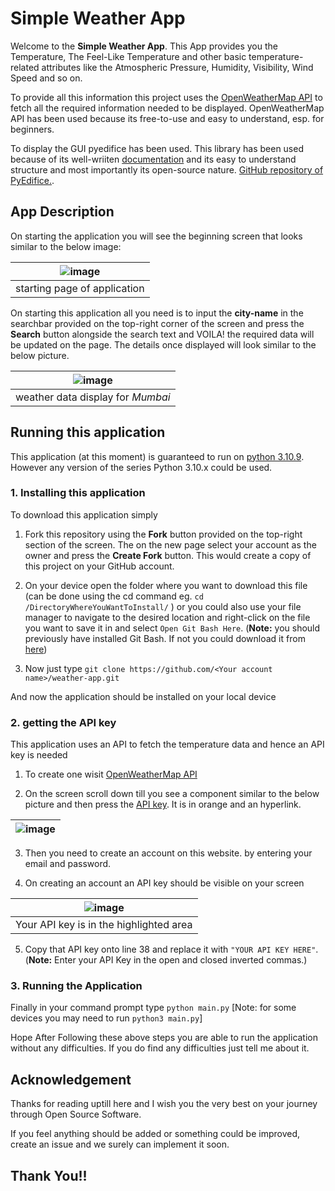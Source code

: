 
# Simple Weather App

Welcome to the **Simple Weather App**. This App provides you the Temperature, The Feel-Like Temperature and other basic temperature-related attributes like the Atmospheric Pressure, Humidity, Visibility, Wind Speed and so on.

To provide all this information this project uses the [OpenWeatherMap API](https://openweathermap.org/api) to fetch all the required information needed to be displayed. OpenWeatherMap API has been used because its free-to-use and easy to understand, esp. for beginners.

To display the GUI pyedifice has been used. This library has been used because of its well-wriiten [documentation](https://www.pyedifice.org/) and its easy to understand structure and most importantly its open-source nature. [GitHub repository of PyEdifice.](https://github.com/fding/pyedifice).

## App Description

On starting the application you will see the beginning screen that looks similar to the below image:

|![image](https://user-images.githubusercontent.com/93852415/209419553-50e003be-b13b-47ae-bd7a-e08057b1b28b.png)|
|:--:|
| starting page of application |

On starting this application all you need is to input the **city-name** in the searchbar provided on the top-right corner of the screen and press the **Search** button alongside the search text and VOILA! the required data will be updated on the page. 
The details once displayed will look similar to the below picture.

|![image](https://user-images.githubusercontent.com/93852415/209419725-4ee37597-c487-4b61-bb2e-d40300f94b99.png)|
|:--:|
| weather data display for *Mumbai* |

## Running this application

This application (at this moment) is guaranteed to run on [python 3.10.9](https://www.python.org/downloads/release/python-3109/). However any version of the series Python 3.10.x could be used.  

### 1. Installing this application

To download this application simply 
1. Fork this repository using the **Fork** button provided on the top-right section of the screen. The on the new page select your account as the owner and press the **Create Fork** button. This would create a copy of this project on your GitHub account.

2. On your device open the folder where you want to download this file (can be done using the cd command eg. ```cd /DirectoryWhereYouWantToInstall/``` ) or you could also use your file manager to navigate to the desired location and right-click on the file you want to save it in and select ```Open Git Bash Here```. (**Note:** you should previously have installed Git Bash. If not you could download it from [here](https://git-scm.com/downloads))

3. Now just type ```git clone https://github.com/<Your account name>/weather-app.git``` 

And now the application should be installed on your local device

### 2. getting the API key

This application uses an API to fetch the temperature data and hence an API key is needed

1. To create one wisit [OpenWeatherMap API](https://openweathermap.org/api/one-call-3)

2. On the screen scroll down till you see a component similar to the below picture and then press the [API key](https://home.openweathermap.org/users/sign_in). It is in orange and an hyperlink.

| ![image](https://user-images.githubusercontent.com/93852415/209420550-495fbc24-fa85-4ef0-ad9e-d1304a6c1370.png) |
|--|

3. Then you need to create an account on this website. by entering your email and password.

4. On creating an account an API key should be visible on your screen

|![image](https://user-images.githubusercontent.com/93852415/209420656-90f61813-0dd9-44e0-9748-c20e03632b82.png)|
|:--:|
|Your API key is in the highlighted area|

5. Copy that API key onto line 38 and replace it with ```"YOUR API KEY HERE"```. (**Note:** Enter your API Key in the open and closed inverted commas.)

### 3. Running the Application

Finally in your command prompt type ```python main.py``` [Note: for some devices you may need to run ```python3 main.py```]

Hope After Following these above steps you are able to run the application without any difficulties. If you do find any difficulties just tell me about it.

## Acknowledgement

Thanks for reading uptill here and I wish you the very best on your journey through Open Source Software.

If you feel anything should be added or something could be improved, create an issue and we surely can implement it soon.

## Thank You!!









